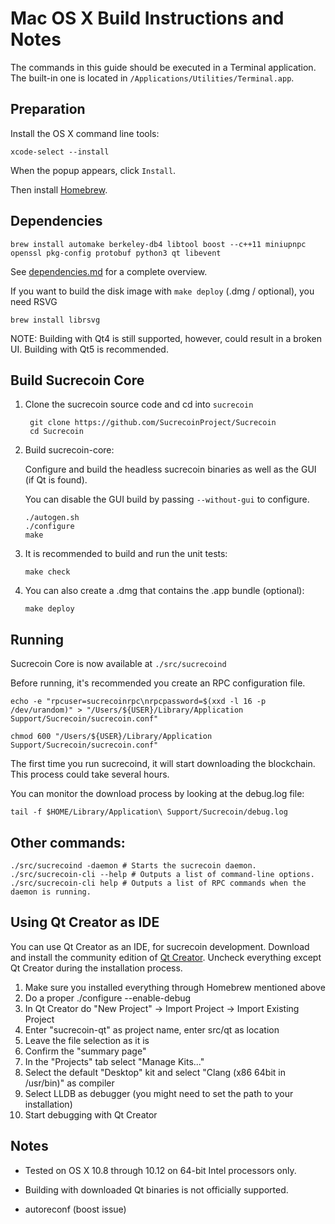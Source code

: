 Mac OS X Build Instructions and Notes
====================================
The commands in this guide should be executed in a Terminal application.
The built-in one is located in `/Applications/Utilities/Terminal.app`.

Preparation
-----------
Install the OS X command line tools:

`xcode-select --install`

When the popup appears, click `Install`.

Then install [Homebrew](https://brew.sh).

Dependencies
----------------------

    brew install automake berkeley-db4 libtool boost --c++11 miniupnpc openssl pkg-config protobuf python3 qt libevent

See [dependencies.md](dependencies.md) for a complete overview.

If you want to build the disk image with `make deploy` (.dmg / optional), you need RSVG

    brew install librsvg

NOTE: Building with Qt4 is still supported, however, could result in a broken UI. Building with Qt5 is recommended.

Build Sucrecoin Core
------------------------

1. Clone the sucrecoin source code and cd into `sucrecoin`

        git clone https://github.com/SucrecoinProject/Sucrecoin
        cd Sucrecoin

2.  Build sucrecoin-core:

    Configure and build the headless sucrecoin binaries as well as the GUI (if Qt is found).

    You can disable the GUI build by passing `--without-gui` to configure.

        ./autogen.sh
        ./configure
        make

3.  It is recommended to build and run the unit tests:

        make check

4.  You can also create a .dmg that contains the .app bundle (optional):

        make deploy

Running
-------

Sucrecoin Core is now available at `./src/sucrecoind`

Before running, it's recommended you create an RPC configuration file.

    echo -e "rpcuser=sucrecoinrpc\nrpcpassword=$(xxd -l 16 -p /dev/urandom)" > "/Users/${USER}/Library/Application Support/Sucrecoin/sucrecoin.conf"

    chmod 600 "/Users/${USER}/Library/Application Support/Sucrecoin/sucrecoin.conf"

The first time you run sucrecoind, it will start downloading the blockchain. This process could take several hours.

You can monitor the download process by looking at the debug.log file:

    tail -f $HOME/Library/Application\ Support/Sucrecoin/debug.log

Other commands:
-------

    ./src/sucrecoind -daemon # Starts the sucrecoin daemon.
    ./src/sucrecoin-cli --help # Outputs a list of command-line options.
    ./src/sucrecoin-cli help # Outputs a list of RPC commands when the daemon is running.

Using Qt Creator as IDE
------------------------
You can use Qt Creator as an IDE, for sucrecoin development.
Download and install the community edition of [Qt Creator](https://www.qt.io/download/).
Uncheck everything except Qt Creator during the installation process.

1. Make sure you installed everything through Homebrew mentioned above
2. Do a proper ./configure --enable-debug
3. In Qt Creator do "New Project" -> Import Project -> Import Existing Project
4. Enter "sucrecoin-qt" as project name, enter src/qt as location
5. Leave the file selection as it is
6. Confirm the "summary page"
7. In the "Projects" tab select "Manage Kits..."
8. Select the default "Desktop" kit and select "Clang (x86 64bit in /usr/bin)" as compiler
9. Select LLDB as debugger (you might need to set the path to your installation)
10. Start debugging with Qt Creator

Notes
-----

* Tested on OS X 10.8 through 10.12 on 64-bit Intel processors only.

* Building with downloaded Qt binaries is not officially supported. 

* autoreconf (boost issue)
